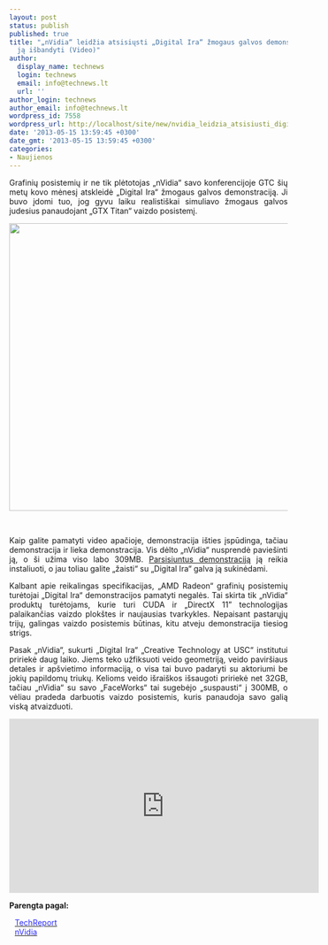 ```yaml
---
layout: post
status: publish
published: true
title: "„nVidia“ leidžia atsisiųsti „Digital Ira“ žmogaus galvos demonstraciją ir
  ją išbandyti (Video)"
author:
  display_name: technews
  login: technews
  email: info@technews.lt
  url: ''
author_login: technews
author_email: info@technews.lt
wordpress_id: 7558
wordpress_url: http://localhost/site/new/nvidia_leidzia_atsisiusti_digital_ira_zmogaus_galvos_demonstracija_ir_ja_isbandyti_video/
date: '2013-05-15 13:59:45 +0300'
date_gmt: '2013-05-15 13:59:45 +0300'
categories:
- Naujienos
---
```

<p style="text-align:justify">Grafinių posistemių ir ne tik plėtotojas „nVidia“ savo konferencijoje GTC šių metų kovo mėnesį atskleidė „Digital Ira“ žmogaus galvos demonstraciją. Ji buvo įdomi tuo, jog gyvu laiku realistiškai simuliavo žmogaus galvos judesius panaudojant „GTX Titan“ vaizdo posistemį.</p>
<p style="text-align:center"> <a target="blank" href="http://www.technologijos.lt/upload/image/n/technologijos/it/S-33170/faceworks.jpg"><img alt="" src="http://www.technologijos.lt/upload/image/n/technologijos/it/S-33170/1-faceworks.jpg" style="width: 520px;" /></a></p>
<div style="text-align:center"> <strong></strong><br/><em></em></div>
<div style="text-align:justify"><!--[if gte mso 9]><![endif]--></p>
<p><span>Kaip galite pamatyti video apačioje, demonstracija išties įspūdinga, tačiau demonstracija ir lieka demonstracija. Vis dėlto &bdquo;nVidia&ldquo; nusprendė paviešinti ją, o ši užima viso labo 309MB. <a href="http://www.nvidia.com/coolstuff/demos#!/lifelike-human-face-rendering">Parsisiuntus demonstraciją</a> ją reikia instaliuoti, o jau toliau galite &bdquo;žaisti&ldquo; su &bdquo;Digital Ira&ldquo; galva ją sukinėdami.<br /></span></p>
<p><span>Kalbant apie reikalingas specifikacijas, &bdquo;AMD Radeon&ldquo; grafinių posistemių turėtojai &bdquo;Digital Ira&ldquo; demonstracijos pamatyti negalės. Tai skirta tik &bdquo;nVidia&ldquo; produktų turėtojams, kurie turi CUDA ir &bdquo;DirectX 11&rdquo; technologijas palaikančias vaizdo plokštes ir naujausias tvarkykles. Nepaisant pastarųjų trijų, galingas vaizdo posistemis būtinas, kitu atveju demonstracija tiesiog strigs.</span></p>
<p><span>Pasak &bdquo;nVidia&ldquo;, sukurti &bdquo;Digital Ira&ldquo; &bdquo;Creative Technology at USC&ldquo; institutui pririekė daug laiko. Jiems teko užfiksuoti veido geometriją, veido paviršiaus detales ir apšvietimo informaciją, o visa tai buvo padaryti su aktoriumi be jokių papildomų triukų. Kelioms veido išraiškos išsaugoti pririekė net </span>32GB<span>, tačiau &bdquo;nVidia&ldquo; su savo &bdquo;FaceWorks&ldquo; tai sugebėjo &bdquo;suspausti&ldquo; į </span>300MB, o vėliau pradeda darbuotis vaizdo posistemis, kuris panaudoja savo galią viską atvaizduoti.</p>
<p style="text-align: center;"><iframe width="560" height="315" frameborder="0" src="http://www.youtube.com/embed/5d1ZOYU4gpo" allowfullscreen=""></iframe></p>
</div>
<p><strong>Parengta pagal:</strong></p>
<p style="margin:0px 0px 0px 10px"><a target="blank" href="http://techreport.com/news/24800/nvidia-cool-human-head-demo-now-available-to-download"><span style="color:#2E2EFE">TechReport</span></a></p>
<p style="margin:0px 0px 0px 10px"><a target="blank" href="http://www.nvidia.com/coolstuff/demos#!/lifelike-human-face-rendering"><span style="color:#2E2EFE">nVidia</span></a></p>
